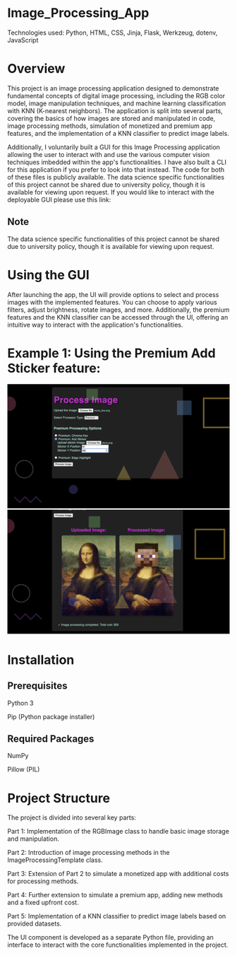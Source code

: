 # Image_Processing_App
Technologies used: Python, HTML, CSS, Jinja, Flask, Werkzeug, dotenv, JavaScript

# Overview
This project is an image processing application designed to demonstrate fundamental concepts of digital image processing, including the RGB color model, image manipulation techniques, and machine learning classification with KNN (K-nearest neighbors). The application is split into several parts, covering the basics of how images are stored and manipulated in code, image processing methods, simulation of monetized and premium app features, and the implementation of a KNN classifier to predict image labels.

Additionally, I voluntarily built a GUI for this Image Processing application allowing the user to interact with and use the various computer vision techniques imbedded within the app's functionalities. I have also built a CLI for this application if you prefer to look into that instead. The code for both of these files is publicly available. The data science specific functionalities of this project cannot be shared due to university policy, though it is available for viewing upon request. If you would like to interact with the deployable GUI please use this link: 

## Note
The data science specific functionalities of this project cannot be shared due to university policy, though it is available for viewing upon request.

# Using the GUI
After launching the app, the UI will provide options to select and process images with the implemented features. You can choose to apply various filters, adjust brightness, rotate images, and more. Additionally, the premium features and the KNN classifier can be accessed through the UI, offering an intuitive way to interact with the application's functionalities.

# Example 1: Using the Premium Add Sticker feature:
![1](images/Screenshot%202024-09-21%20at%204.32.02%20PM.png)
![2](images/Screenshot%202024-09-21%20at%204.32.14%20PM.png)



# Installation

## Prerequisites
Python 3

Pip (Python package installer)

## Required Packages
NumPy 

Pillow (PIL)

# Project Structure
The project is divided into several key parts:

Part 1: Implementation of the RGBImage class to handle basic image storage and manipulation.

Part 2: Introduction of image processing methods in the ImageProcessingTemplate class.

Part 3: Extension of Part 2 to simulate a monetized app with additional costs for processing methods.

Part 4: Further extension to simulate a premium app, adding new methods and a fixed upfront cost.

Part 5: Implementation of a KNN classifier to predict image labels based on provided datasets.

The UI component is developed as a separate Python file, providing an interface to interact with the core functionalities implemented in the project.

